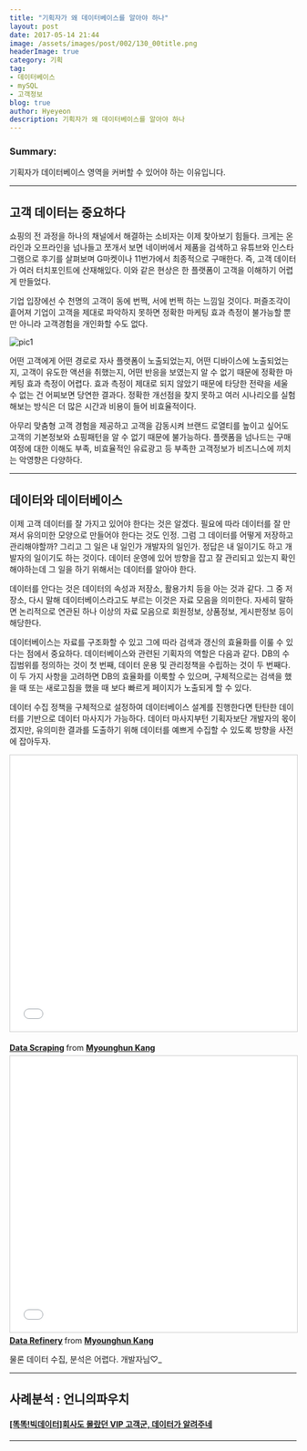 ```yaml
---
title: "기획자가 왜 데이터베이스를 알아야 하나"
layout: post
date: 2017-05-14 21:44
image: /assets/images/post/002/130_00title.png
headerImage: true
category: 기획
tag:
- 데이터베이스
- mySQL
- 고객정보
blog: true
author: Hyeyeon
description: 기획자가 왜 데이터베이스를 알아야 하나
---
```


### Summary:

기획자가 데이터베이스 영역을 커버할 수 있어야 하는 이유입니다.

---


## 고객 데이터는 중요하다

쇼핑의 전 과정을 하나의 채널에서 해결하는 소비자는 이제 찾아보기 힘들다. 크게는 온라인과 오프라인을 넘나들고 쪼개서 보면 네이버에서 제품을 검색하고 유튜브와 인스타그램으로 후기를 살펴보며 G마켓이나 11번가에서 최종적으로 구매한다. 즉, 고객 데이터가 여러 터치포인트에 산재해있다. 이와 같은 현상은 한 플랫폼이 고객을 이해하기 어렵게 만들었다.

기업 입장에선 수 천명의 고객이 동에 번쩍, 서에 번쩍 하는 느낌일 것이다. 퍼즐조각이 흩어져 기업이 고객을 제대로 파악하지 못하면 정확한 마케팅 효과 측정이 불가능할 뿐만 아니라 고객경험을 개인화할 수도 없다.

![pic1](https://cdn-images-1.medium.com/max/1600/1*HZjd1Y-4PM2BwI8oj1Jt3A.png)

어떤 고객에게 어떤 경로로 자사 플랫폼이 노출되었는지, 어떤 디바이스에 노출되었는지, 고객이 유도한 액션을 취했는지, 어떤 반응을 보였는지 알 수 없기 때문에 정확한 마케팅 효과 측정이 어렵다. 효과 측정이 제대로 되지 않았기 때문에 타당한 전략을 세울 수 없는 건 어찌보면 당연한 결과다. 정확한 개선점을 찾지 못하고 여러 시나리오를 실험해보는 방식은 더 많은 시간과 비용이 들어 비효율적이다.

아무리 맞춤형 고객 경험을 제공하고 고객을 감동시켜 브랜드 로열티를 높이고 싶어도 고객의 기본정보와 쇼핑패턴을 알 수 없기 때문에 불가능하다. 플랫폼을 넘나드는 구매 여정에 대한 이해도 부족, 비효율적인 유료광고 등 부족한 고객정보가 비즈니스에 끼치는 악영향은 다양하다.

---

## 데이터와 데이터베이스

이제 고객 데이터를 잘 가지고 있어야 한다는 것은 알겠다. 필요에 따라 데이터를 잘 만져서 유의미한 모양으로 만들어야 한다는 것도 인정. 그럼 그 데이터를 어떻게 저장하고 관리해야할까? 그리고 그 일은 내 일인가 개발자의 일인가. 정답은 내 일이기도 하고 개발자의 일이기도 하는 것이다. 데이터 운영에 있어 방향을 잡고 잘 관리되고 있는지 확인해야하는데 그 일을 하기 위해서는 데이터를 알아야 한다.

데이터를 안다는 것은 데이터의 속성과 저장소, 활용가치 등을 아는 것과 같다. 그 중 저장소, 다시 말해 데이터베이스라고도 부르는 이것은 자료 모음을 의미한다. 자세히 말하면 논리적으로 연관된 하나 이상의 자료 모음으로 회원정보, 상품정보, 게시판정보 등이 해당한다.

데이터베이스는 자료를 구조화할 수 있고 그에 따라 검색과 갱신의 효율화를 이룰 수 있다는 점에서 중요하다. 데이터베이스와 관련된 기획자의 역할은 다음과 같다. DB의 수집범위를 정의하는 것이 첫 번째, 데이터 운용 및 관리정책을 수립하는 것이 두 번째다. 이 두 가지 사항을 고려하면 DB의 효율화를 이룩할 수 있으며, 구체적으로는 검색을 했을 때 또는 새로고침을 했을 때 보다 빠르게 페이지가 노출되게 할 수 있다.

데이터 수집 정책을 구체적으로 설정하여 데이터베이스 설계를 진행한다면 탄탄한 데이터를 기반으로 데이터 마사지가 가능하다. 데이터 마사지부턴 기획자보단 개발자의 몫이겠지만, 유의미한 결과를 도출하기 위해 데이터를 예쁘게 수집할 수 있도록 방향을 사전에 잡아두자.

<p align="middle">
<iframe src="//www.slideshare.net/slideshow/embed_code/key/xZ9HhMXtcLY7g3" width="595" height="485" frameborder="0" marginwidth="0" marginheight="0" scrolling="no" style="border:1px solid #CCC; border-width:1px; margin-bottom:5px; max-width: 100%;" allowfullscreen> </iframe> <div style="margin-bottom:5px"> <strong> <a href="//www.slideshare.net/mhkang/data-scraping-75058079" title="Data Scraping" target="_blank">Data Scraping</a> </strong> from <strong><a target="_blank" href="https://www.slideshare.net/mhkang">Myounghun Kang</a></strong> </div>

<iframe src="//www.slideshare.net/slideshow/embed_code/key/3gZ60k0Glm3ZCd" width="595" height="485" frameborder="0" marginwidth="0" marginheight="0" scrolling="no" style="border:1px solid #CCC; border-width:1px; margin-bottom:5px; max-width: 100%;" allowfullscreen> </iframe> <div style="margin-bottom:5px"> <strong> <a href="//www.slideshare.net/mhkang/data-refinery" title="Data Refinery" target="_blank">Data Refinery</a> </strong> from <strong><a target="_blank" href="https://www.slideshare.net/mhkang">Myounghun Kang</a></strong> </div>
</p>
<figcaption class="caption">물론 데이터 수집, 분석은 어렵다. 개발자님♡_</figcaption>

---

## 사례분석 : 언니의파우치

#### [[똑똑!빅데이터]회사도 몰랐던 VIP 고객군, 데이터가 알려주네](http://www.edaily.co.kr/news/NewsRead.edy?SCD=JE41&newsid=01521926615928592&DCD=A00504)



---
